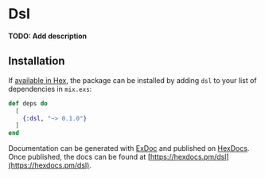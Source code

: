 # Dsl

**TODO: Add description**

## Installation

If [available in Hex](https://hex.pm/docs/publish), the package can be installed
by adding `dsl` to your list of dependencies in `mix.exs`:

```elixir
def deps do
  [
    {:dsl, "~> 0.1.0"}
  ]
end
```

Documentation can be generated with [ExDoc](https://github.com/elixir-lang/ex_doc)
and published on [HexDocs](https://hexdocs.pm). Once published, the docs can
be found at [https://hexdocs.pm/dsl](https://hexdocs.pm/dsl).

